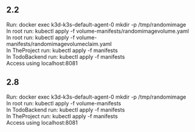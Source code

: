 ## 2.2
Run: docker exec k3d-k3s-default-agent-0 mkdir -p /tmp/randomimage <br />
In root run: kubectl apply -f volume-manifests/randomimagevolume.yaml <br />
In root run: kubectl apply -f volume-manifests/randomimagevolumeclaim.yaml <br />
In TheProject run: kubectl apply -f manifests <br />
In TodoBackend run: kubectl apply -f manifests <br />
Access using localhost:8081

## 2.8
Run: docker exec k3d-k3s-default-agent-0 mkdir -p /tmp/randomimage <br />
In root run: kubectl apply -f volume-manifests <br />
In TodoBackend run: kubectl apply -f manifests <br />
In TheProject run: kubectl apply -f manifests <br />
Access using localhost:8081